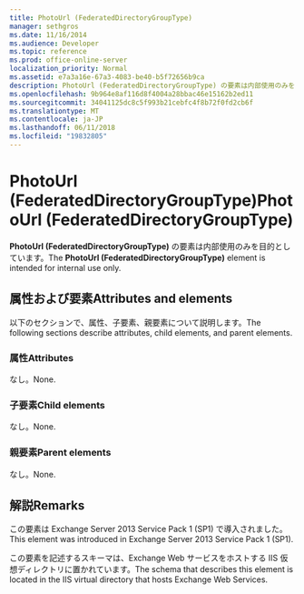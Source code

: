 ```yaml
---
title: PhotoUrl (FederatedDirectoryGroupType)
manager: sethgros
ms.date: 11/16/2014
ms.audience: Developer
ms.topic: reference
ms.prod: office-online-server
localization_priority: Normal
ms.assetid: e7a3a16e-67a3-4083-be40-b5f72656b9ca
description: PhotoUrl (FederatedDirectoryGroupType) の要素は内部使用のみを目的としています。
ms.openlocfilehash: 9b964e8af116d8f4004a28bbac46e15162b2ed11
ms.sourcegitcommit: 34041125dc8c5f993b21cebfc4f8b72f0fd2cb6f
ms.translationtype: MT
ms.contentlocale: ja-JP
ms.lasthandoff: 06/11/2018
ms.locfileid: "19832805"
---
```

# <a name="photourl-federateddirectorygrouptype"></a><span data-ttu-id="fc4f7-103">PhotoUrl (FederatedDirectoryGroupType)</span><span class="sxs-lookup"><span data-stu-id="fc4f7-103">PhotoUrl (FederatedDirectoryGroupType)</span></span>

<span data-ttu-id="fc4f7-104">**PhotoUrl (FederatedDirectoryGroupType)** の要素は内部使用のみを目的としています。</span><span class="sxs-lookup"><span data-stu-id="fc4f7-104">The **PhotoUrl (FederatedDirectoryGroupType)** element is intended for internal use only.</span></span> 

## <a name="attributes-and-elements"></a><span data-ttu-id="fc4f7-105">属性および要素</span><span class="sxs-lookup"><span data-stu-id="fc4f7-105">Attributes and elements</span></span>

<span data-ttu-id="fc4f7-106">以下のセクションで、属性、子要素、親要素について説明します。</span><span class="sxs-lookup"><span data-stu-id="fc4f7-106">The following sections describe attributes, child elements, and parent elements.</span></span>
  
### <a name="attributes"></a><span data-ttu-id="fc4f7-107">属性</span><span class="sxs-lookup"><span data-stu-id="fc4f7-107">Attributes</span></span>

<span data-ttu-id="fc4f7-108">なし。</span><span class="sxs-lookup"><span data-stu-id="fc4f7-108">None.</span></span>
  
### <a name="child-elements"></a><span data-ttu-id="fc4f7-109">子要素</span><span class="sxs-lookup"><span data-stu-id="fc4f7-109">Child elements</span></span>

<span data-ttu-id="fc4f7-110">なし。</span><span class="sxs-lookup"><span data-stu-id="fc4f7-110">None.</span></span>
  
### <a name="parent-elements"></a><span data-ttu-id="fc4f7-111">親要素</span><span class="sxs-lookup"><span data-stu-id="fc4f7-111">Parent elements</span></span>

<span data-ttu-id="fc4f7-112">なし。</span><span class="sxs-lookup"><span data-stu-id="fc4f7-112">None.</span></span>
  
## <a name="remarks"></a><span data-ttu-id="fc4f7-113">解説</span><span class="sxs-lookup"><span data-stu-id="fc4f7-113">Remarks</span></span>

<span data-ttu-id="fc4f7-114">この要素は Exchange Server 2013 Service Pack 1 (SP1) で導入されました。</span><span class="sxs-lookup"><span data-stu-id="fc4f7-114">This element was introduced in Exchange Server 2013 Service Pack 1 (SP1).</span></span>
  
<span data-ttu-id="fc4f7-115">この要素を記述するスキーマは、Exchange Web サービスをホストする IIS 仮想ディレクトリに置かれています。</span><span class="sxs-lookup"><span data-stu-id="fc4f7-115">The schema that describes this element is located in the IIS virtual directory that hosts Exchange Web Services.</span></span>
  

